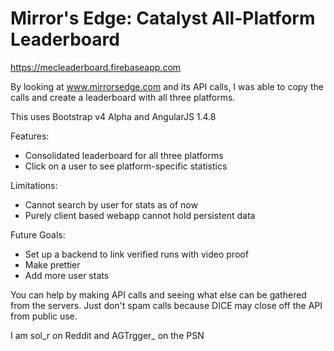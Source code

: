 # Mirror's Edge: Catalyst All-Platform Leaderboard

https://mecleaderboard.firebaseapp.com

By looking at www.mirrorsedge.com and its API calls, I was able to copy the calls and create a leaderboard with all three platforms. 

This uses Bootstrap v4 Alpha and AngularJS 1.4.8

Features:
- Consolidated leaderboard for all three platforms
- Click on a user to see platform-specific statistics

Limitations:
- Cannot search by user for stats as of now
- Purely client based webapp cannot hold persistent data

Future Goals:
- Set up a backend to link verified runs with video proof
- Make prettier
- Add more user stats

You can help by making API calls and seeing what else can be gathered from the servers. Just don't spam calls because DICE may close off the API from public use.

I am sol_r on Reddit and AGTrgger_ on the PSN

